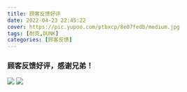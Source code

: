 ```yaml
---
title: 顾客反馈好评
date: 2022-04-23 22:45:22
cover: https://pic.yupoo.com/ptbxcp/8e07fedb/medium.jpg
tags: [耐克,DUNK]
categories: [顾客反馈]
---
```


###  顾客反馈好评，感谢兄弟！
![](https://pic.yupoo.com/ptbxcp/0bbdb7ab/a1858606.jpg)
![](https://pic.yupoo.com/ptbxcp/8e07fedb/6fef5b21.jpg)
